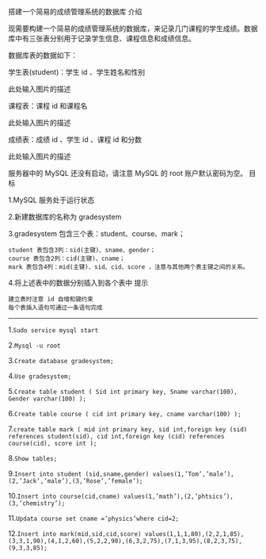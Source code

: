 搭建一个简易的成绩管理系统的数据库
介绍

现需要构建一个简易的成绩管理系统的数据库，来记录几门课程的学生成绩。数据库中有三张表分别用于记录学生信息、课程信息和成绩信息。

数据库表的数据如下：

学生表(student)：学生 id 、学生姓名和性别

此处输入图片的描述

课程表：课程 id 和课程名

此处输入图片的描述

成绩表：成绩 id 、学生 id 、课程 id 和分数

此处输入图片的描述

服务器中的 MySQL 还没有启动，请注意 MySQL 的 root 账户默认密码为空。
目标

1.MySQL 服务处于运行状态

2.新建数据库的名称为 gradesystem

3.gradesystem 包含三个表：student、course、mark；

    student 表包含3列：sid(主键)、sname、gender；
    course 表包含2列：cid(主键)、cname；
    mark 表包含4列：mid(主键)、sid、cid、score ，注意与其他两个表主键之间的关系。

4.将上述表中的数据分别插入到各个表中
提示

    建立表时注意 id 自增和键约束
    每个表插入语句可通过一条语句完成


**********************************************************************************************

1.`Sudo service mysql start`

2.`Mysql -u root`

3.`Create database gradesystem;`

4.`Use gradesystem;`

5.`Create table student
(
    Sid int primary key,
    Sname varchar(100),
    Gender varchar(100)
);`

6.`Create table course
(
    cid int primary key,
    cname varchar(100)
);`

7.`create table mark
(
    mid int primary key,
    sid int,foreign key (sid) references student(sid),
    cid int,foreign key (cid) references course(cid),
    score int
);`

8.`Show tables;`

9.`Insert into student (sid,sname,gender) values(1,’Tom’,’male’),(2,’Jack’,’male’),(3,’Rose’,’female’);`

10.`Insert into course(cid,cname) values(1,’math’),(2,’phtsics’),(3,’chemistry’);`

11.`Updata course set cname =’physics’where cid=2;`

12.`Insert into mark(mid,sid,cid,score) values(1,1,1,80),(2,2,1,85),(3,3,1,90),(4,1,2,60),(5,2,2,90),(6,3,2,75),(7,1,3,95),(8,2,3,75),(9,3,3,85);`
